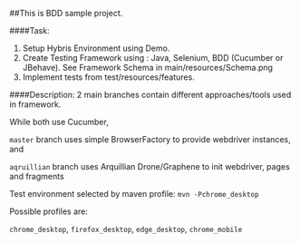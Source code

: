 ##This is BDD sample project.

####Task: 
1. Setup Hybris Environment using Demo.
2. Create Testing Framework using : Java, Selenium, BDD (Cucumber or JBehave). 
See Framework Schema in main/resources/Schema.png 
3. Implement tests from test/resources/features.

####Description: 
  2 main branches contain different approaches/tools used in framework.

  While both use Cucumber, 
  
  `master` branch uses simple BrowserFactory to provide webdriver instances, and 
  
  `aqruillian` branch uses Arquillian Drone/Graphene to init webdriver, pages and fragments 
  
  Test environment selected by maven profile:
   `mvn -Pchrome_desktop`
   
  Possible profiles are: 
  
  `chrome_desktop`, `firefox_desktop`, `edge_desktop`, `chrome_mobile`